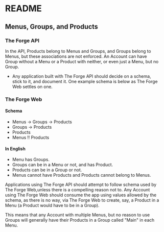 # README

## Menus, Groups, and Products

### The Forge API

In the API, Products belong to Menus and Groups, and Groups belong to Menus, but
these associations are not enforced. An Account can have Group without a Menu or a
Product with neither, or even just a Menu, but no Group.

- Any application built with The Forge API should decide on a schema, stick to it,
  and document it. One example schema is below as The Forge Web settles on one.

### The Forge Web

#### Schema

- Menus -> Groups -> Products
- Groups -> Products
- Products
- Menus !! Products

#### In English

- Menu has Groups.
- Groups can be in a Menu or not, and has Product.
- Products can be in a Group or not.  
- Menus cannot have Products and Products cannot belong to Menus.

Applications using The Forge API should attempt to follow schema used by
The Forge Web,unless there is a compelling reason not to. Any Account using
The Forge Web should consume the app using values allowed by the schema, as there
is no way, via The Forge Web to create, say, a Product in a Menu (a Product would
have to be in a Group).

This means that any Account with multiple Menus, but no reason to use Groups will
generally have their Products in a Group called "Main" in each Menu.
